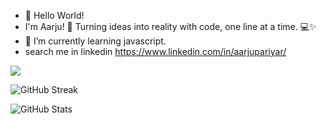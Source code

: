  - 👋 Hello World!
- I'm Aarju! 🌟 Turning ideas into reality with code, one line at a time. 💻✨
- 🌱 I’m currently learning javascript.
- search me in linkedin  https://www.linkedin.com/in/aarjupariyar/
<img  src = "https://github-readme-streak-stats.herokuapp.com?user=aa-r-ju&theme=radical" />

<!---
aa-r-ju/aa-r-ju is a ✨ special ✨ repository because its `README.md` (this file) appears on your GitHub profile.
You can click the Preview link to take a look at your changes.
--->



![GitHub Streak](https://streak-stats.demolab.com?user=john&theme=dark)

![GitHub Stats](https://github-readme-stats.vercel.app/api?username=john&show_icons=true&theme=dark)


